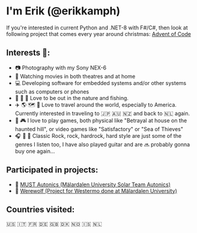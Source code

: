 # I'm Erik (@erikkamph)
If you're interested in current Python and .NET-8 with F#/C#, then look at following project that comes every year around christmas:
[Advent of Code](https://github.com/erikkamph/AdventOfCode)

## Interests :eyes::
- :camera: Photography with my Sony NEX-6
- :movie_camera: Watching movies in both theatres and at home
- :computer: Developing software for embedded systems and/or other systems such as computers or phones
- :fishing_pole_and_fish: :evergreen_tree: :deciduous_tree: Love to be out in the nature and fishing.
- :airplane: :earth_americas: :world_map: :compass: Love to travel around the world, especially to America. Currently interested in traveling to :jp: :australia: :new_zealand: and back to :netherlands: again.
- :game_die: :video_game: I love to play games, both physical like "Betrayal at house on the haunted hill", or video games like "Satisfactory" or "Sea of Thieves"
- :headphones: :guitar: :musical_note: Classic Rock, rock, hardrock, hard style are just some of the genres I listen too, I have also played guitar and are :soon: probably gonna buy one again...

## Participated in projects:
- :car: [MUST Autonics (Mälardalen University Solar Team Autonics)](https://github.com/ProjectMDH/MUST-Autonics)
- :wolf: [Werewolf (Project for Westermo done at Mälardalen University)](https://github.com/erikkamph/Werewolf)

## Countries visited:
:us: :it: :fr: :de: :gb: :denmark: :norway: :iceland: :netherlands:
